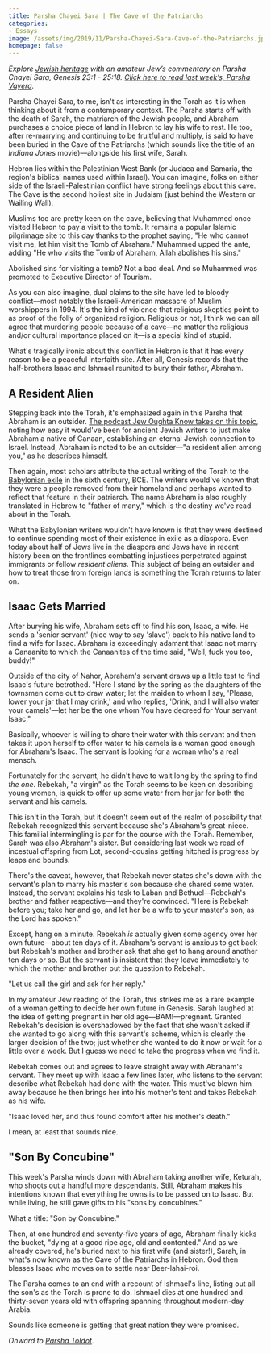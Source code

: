 ```yaml
---
title: Parsha Chayei Sara | The Cave of the Patriarchs
categories:
- Essays
image: /assets/img/2019/11/Parsha-Chayei-Sara-Cave-of-the-Patriarchs.jpg
homepage: false
---
```



_Explore [Jewish heritage](https://withoutapath.com/jewish-heritage/) with an amateur Jew’s commentary on Parsha Chayei Sara, Genesis 23:1 - 25:18. [Click here to read last week’s, Parsha Vayera](https://withoutapath.com/parsha-vayera/)._

Parsha Chayei Sara, to me, isn't as interesting in the Torah as it is when thinking about it from a contemporary context. The Parsha starts off with the death of Sarah, the matriarch of the Jewish people, and Abraham purchases a choice piece of land in Hebron to lay his wife to rest. He too, after re-marrying and continuing to be fruitful and multiply, is said to have been buried in the Cave of the Patriarchs (which sounds like the title of an _Indiana Jones_ movie)––alongside his first wife, Sarah.

Hebron lies within the Palestinian West Bank (or Judaea and Samaria, the region's biblical names used within Israel). You can imagine, folks on either side of the Israeli-Palestinian conflict have strong feelings about this cave. The Cave is the second holiest site in Judaism (just behind the Western or Wailing Wall). 

<!-- more -->

Muslims too are pretty keen on the cave, believing that Muhammed once visited Hebron to pay a visit to the tomb. It remains a popular Islamic pilgrimage site to this day thanks to the prophet saying, "He who cannot visit me, let him visit the Tomb of Abraham." Muhammed upped the ante, adding "He who visits the Tomb of Abraham, Allah abolishes his sins."

Abolished sins for visiting a tomb? Not a bad deal. And so Muhammed was promoted to Executive Director of Tourism.

As you can also imagine, dual claims to the site have led to bloody conflict––most notably the Israeli-American massacre of Muslim worshippers in 1994. It's the kind of violence that religious skeptics point to as proof of the folly of organized religion. Religious or not, I think we can all agree that murdering people because of a cave––no matter the religious and/or cultural importance placed on it––is a special kind of stupid.

What's tragically ironic about this conflict in Hebron is that it has every reason to be a peaceful interfaith site. After all, Genesis records that the half-brothers Isaac and Ishmael reunited to bury their father, Abraham. 

## A Resident Alien

Stepping back into the Torah, it's emphasized again in this Parsha that Abraham is an outsider. [The podcast Jew Oughta Know takes on this topic](https://jewoughtaknow.com/s01e14-the-death-of-sarah-and-abraham), noting how easy it would've been for ancient Jewish writers to just make Abraham a native of Canaan, establishing an eternal Jewish connection to Israel. Instead, Abraham is noted to be an outsider––"a resident alien among you," as he describes himself.

Then again, most scholars attribute the actual writing of the Torah to the [Babylonian exile](https://www.myjewishlearning.com/article/babylonian-exile/) in the sixth century, BCE. The writers would've known that they were a people removed from their homeland and perhaps wanted to reflect that feature in their patriarch. The name Abraham is also roughly translated in Hebrew to "father of many," which is the destiny we've read about in the Torah.

What the Babylonian writers wouldn't have known is that they were destined to continue spending most of their existence in exile as a diaspora. Even today about half of Jews live in the diaspora and Jews have in recent history been on the frontlines combatting injustices perpetrated against immigrants or fellow _resident aliens_. This subject of being an outsider and how to treat those from foreign lands is something the Torah returns to later on.

## Isaac Gets Married

After burying his wife, Abraham sets off to find his son, Isaac, a wife. He sends a 'senior servant' (nice way to say 'slave') back to his native land to find a wife for Issac. Abraham is exceedingly adamant that Isaac not marry a Canaanite to which the Canaanites of the time said, "Well, fuck you too, buddy!"

Outside of the city of Nahor, Abraham's servant draws up a little test to find Isaac's future betrothed. "Here I stand by the spring as the daughters of the townsmen come out to draw water; let the maiden to whom I say, 'Please, lower your jar that I may drink,' and who replies, 'Drink, and I will also water your camels'––let her be the one whom You have decreed for Your servant Isaac."

Basically, whoever is willing to share their water with this servant and then takes it upon herself to offer water to his camels is a woman good enough for Abraham's Isaac. The servant is looking for a woman who's a real mensch.

Fortunately for the servant, he didn't have to wait long by the spring to find _the one_. Rebekah, "a virgin" as the Torah seems to be keen on describing young women, is quick to offer up some water from her jar for both the servant and his camels.

This isn't in the Torah, but it doesn't seem out of the realm of possibility that Rebekah recognized this servant because she's Abraham's great-niece. This familial intermingling is par for the course with the Torah. Remember, Sarah was also Abraham's sister. But considering last week we read of incestual offspring from Lot, second-cousins getting hitched is progress by leaps and bounds.

There's the caveat, however, that Rebekah never states she's down with the servant's plan to marry his master's son because she shared some water.  Instead, the servant explains his task to Laban and Bethuel––Rebekah's brother and father respective––and they're convinced. "Here is Rebekah before you; take her and go, and let her be a wife to your master's son, as the Lord has spoken."

Except, hang on a minute. Rebekah _is_ actually given some agency over her own future––about ten days of it. Abraham's servant is anxious to get back but Rebekah's mother and brother ask that she get to hang around another ten days or so. But the servant is insistent that they leave immediately to which the mother and brother put the question to Rebekah.

"Let us call the girl and ask for her reply."

In my amateur Jew reading of the Torah, this strikes me as a rare example of a woman getting to decide her own future in Genesis. Sarah laughed at the idea of getting pregnant in her old age––BAM!––pregnant. Granted Rebekah's decision is overshadowed by the fact that she wasn't asked if she wanted to go along with this servant's scheme, which is clearly the larger decision of the two; just whether she wanted to do it now or wait for a little over a week. But I guess we need to take the progress when we find it.

Rebekah comes out and agrees to leave straight away with Abraham's servant. They meet up with Isaac a few lines later, who listens to the servant describe what Rebekah had done with the water. This must've blown him away because he then brings her into his mother's tent and takes Rebekah as his wife.

"Isaac loved her, and thus found comfort after his mother's death."

I mean, at least that sounds nice.

## "Son By Concubine"

This week's Parsha winds down with Abraham taking another wife, Keturah, who shoots out a handful more descendants. Still, Abraham makes his intentions known that everything he owns is to be passed on to Isaac. But while living, he still gave gifts to his "sons by concubines."

What a title: "Son by Concubine."

Then, at one hundred and seventy-five years of age, Abraham finally kicks the bucket, "dying at a good ripe age, old and contented." And as we already covered, he's buried next to his first wife (and sister!), Sarah, in what's now known as the Cave of the Patriarchs in Hebron. God then blesses Isaac who moves on to settle near Beer-lahai-roi.

The Parsha comes to an end with a recount of Ishmael's line, listing out all the son's as the Torah is prone to do. Ishmael dies at one hundred and thirty-seven years old with offspring spanning throughout modern-day Arabia.

Sounds like someone is getting that great nation they were promised.

_Onward to [Parsha Toldot](https://withoutapath.com/parsha-toldot/)_.

